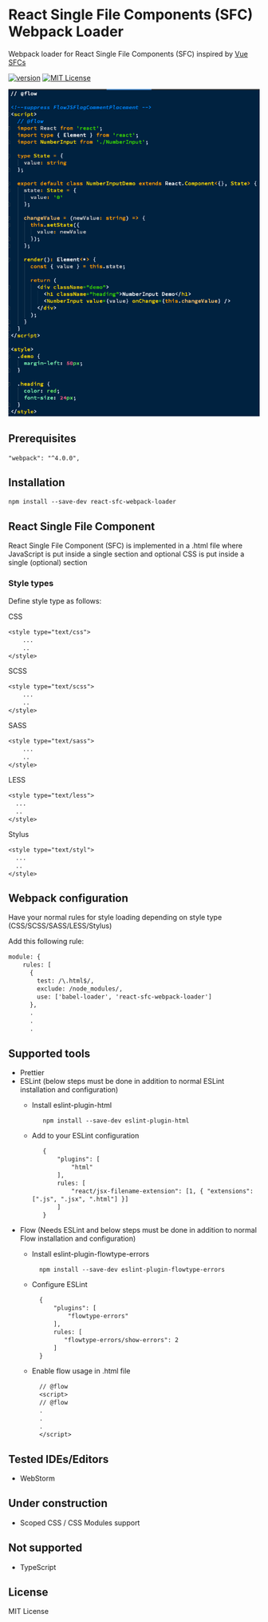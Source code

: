 # React Single File Components (SFC) Webpack Loader
Webpack loader for React Single File Components (SFC) inspired by [Vue SFCs]

[![version][version-badge]][package]
[![MIT License][license-badge]][license]

![React Single File Component Sample](https://raw.githubusercontent.com/pksilen/react-sfc-webpack-loader/master/assets/react-sfc-sample.png)

## Prerequisites
    "webpack": "^4.0.0",

## Installation
    npm install --save-dev react-sfc-webpack-loader
       
## React Single File Component

React Single File Component (SFC) is implemented in a .html file where JavaScript is put inside a single <script>...</script> section
and optional CSS is put inside a single (optional) <style>...</style> section

### Style types
Define style type as follows:
    
  CSS
  
    <style type="text/css">
        ...
        ..
    </style>
  
  SCSS
    
    <style type="text/scss">
        ...
        ..
    </style>
  
  SASS
    
    <style type="text/sass">
        ...
        ..
    </style>
  
  LESS
    
    <style type="text/less">
      ...
      ..
    </style>
  
  Stylus
    
    <style type="text/styl">
      ...
      ..
    </style>
   
## Webpack configuration

Have your normal rules for style loading depending on style type (CSS/SCSS/SASS/LESS/Stylus)

Add this following rule:

    module: {
        rules: [
          {
            test: /\.html$/,
            exclude: /node_modules/,
            use: ['babel-loader', 'react-sfc-webpack-loader']
          },
          .
          .
          .
            
## Supported tools
* Prettier
* ESLint (below steps must be done in addition to normal ESLint installation and configuration)
   * Install eslint-plugin-html
   
            npm install --save-dev eslint-plugin-html
            
   * Add to your ESLint configuration

            {
                "plugins": [
                    "html"
                ],
                rules: [
                    "react/jsx-filename-extension": [1, { "extensions": [".js", ".jsx", ".html"] }]
                ]
            }
            
* Flow (Needs ESLint and below steps must be done in addition to normal Flow installation and configuration)
    * Install eslint-plugin-flowtype-errors
    
            npm install --save-dev eslint-plugin-flowtype-errors
            
    * Configure ESLint
    
            {
                "plugins": [            
                    "flowtype-errors"
                ],
                rules: [
                   "flowtype-errors/show-errors": 2
                ]
            }                             
        
    * Enable flow usage in .html file
    
            // @flow
            <script>
            // @flow
            .
            .
            .
            </script>
    
## Tested IDEs/Editors
* WebStorm

## Under construction
* Scoped CSS / CSS Modules support

## Not supported
* TypeScript
  
## License
MIT License

[license-badge]: https://img.shields.io/badge/license-MIT-green
[license]: https://github.com/pksilen/react-sfc-webpack-loader/blob/master/LICENSE
[version-badge]: https://img.shields.io/npm/v/react-sfc-webpack-loader.svg?style=flat-square
[package]: https://www.npmjs.com/package/react-sfc-webpack-loader
[Vue SFCs]: https://vuejs.org/v2/guide/single-file-components.html
